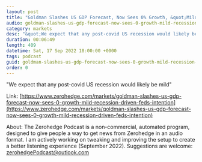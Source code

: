 ```yaml
---
layout: post
title: "Goldman Slashes US GDP Forecast, Now Sees 0% Growth, &quot;Mild Recession&quot; Driven By Fed's Intention To Punish Economy"
audio: goldman-slashes-us-gdp-forecast-now-sees-0-growth-mild-recession-driven-feds-intention-0
category: markets
desc: "&quot;We expect that any post-covid US recession would likely be mild&quot;"
duration: 00:06:49
length: 409
datetime: Sat, 17 Sep 2022 18:00:00 +0000
tags: podcast
guid: goldman-slashes-us-gdp-forecast-now-sees-0-growth-mild-recession-driven-feds-intention-0
order: 0
---
```

&quot;We expect that any post-covid US recession would likely be mild&quot;

Link: [https://www.zerohedge.com/markets/goldman-slashes-us-gdp-forecast-now-sees-0-growth-mild-recession-driven-feds-intention](https://www.zerohedge.com/markets/goldman-slashes-us-gdp-forecast-now-sees-0-growth-mild-recession-driven-feds-intention)

About: The Zerohedge Podcast is a non-commercial, automated program, designed to give people a way to get news from Zerohedge in an audio format.  I am actively working on tweaking and improving the setup to create a better listening experience (September 2022).  Suggestions are welcome: [zerohedgePodcast@outlook.com](mailto:zerohedgePodcast@outlook.com)